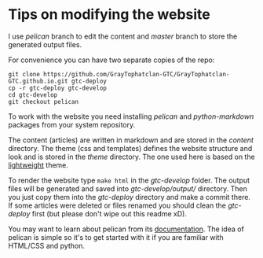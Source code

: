# Tips on modifying the website

I use *pelican* branch to edit the content and *master* branch to store the generated output files.

For convenience you can have two separate copies of the repo:

```
git clone https://github.com/GrayTophatclan-GTC/GrayTophatclan-GTC.github.io.git gtc-deploy
cp -r gtc-deploy gtc-develop
cd gtc-develop
git checkout pelican
```

To work with the website you need installing *pelican* and *python-markdown* packages from your system repository.

The content (articles) are written in markdown and are stored in the *content* directory. The theme (css and templates) defines the website structure and look and is stored in the *theme* directory. The one used here is based on the [lightweight](https://github.com/getpelican/pelican-themes/tree/master/lightweight) theme.

To render the website type `make html` in the *gtc-develop* folder. The output files will be generated and saved into *gtc-develop/output/* directory. Then you just copy them into the *gtc-deploy* directory and make a commit there. If some articles were deleted or files renamed you should clean the *gtc-deploy* first (but please don't wipe out this readme xD).

You may want to learn about pelican from its [documentation](http://docs.getpelican.com/en/stable/). The idea of pelican is simple so it's to get started with it if you are familiar with HTML/CSS and python.
